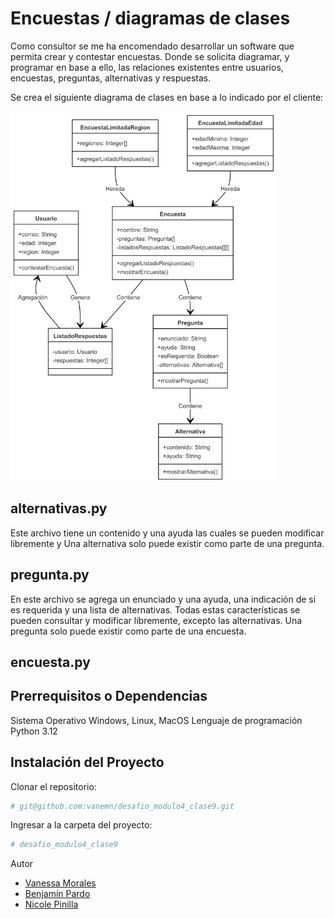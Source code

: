 # Encuestas / diagramas de clases

Como consultor se me ha encomendado desarrollar un software que permita crear y contestar encuestas. Donde se solicita diagramar, y programar en base a ello, las relaciones existentes entre usuarios, encuestas, preguntas,
alternativas y respuestas.

Se crea el siguiente diagrama de clases en base a lo indicado por el cliente:

![alt text](image-1.png)

## alternativas.py

Este archivo tiene un contenido y una ayuda las cuales se pueden modificar libremente y Una alternativa solo puede existir como parte de una pregunta.

## pregunta.py

En este archivo se agrega un enunciado y una ayuda, una indicación de si es requerida y una lista de alternativas. Todas estas características se pueden consultar y modificar libremente, excepto las alternativas. Una pregunta solo puede existir como parte de una encuesta.

## encuesta.py

## Prerrequisitos o Dependencias

Sistema Operativo Windows, Linux, MacOS
Lenguaje de programación Python 3.12

## Instalación del Proyecto

Clonar el repositorio:

```bash
# git@github.com:vanemn/desafio_modulo4_clase9.git
```

Ingresar a la carpeta del proyecto:

```bash
# desafio_modulo4_clase9
```

Autor

- [Vanessa Morales](https://github.com/vanemn)
- [Benjamín Pardo](https://github.com/bpardo02)
- [Nicole Pinilla](https://github.com/Npinilla19)
